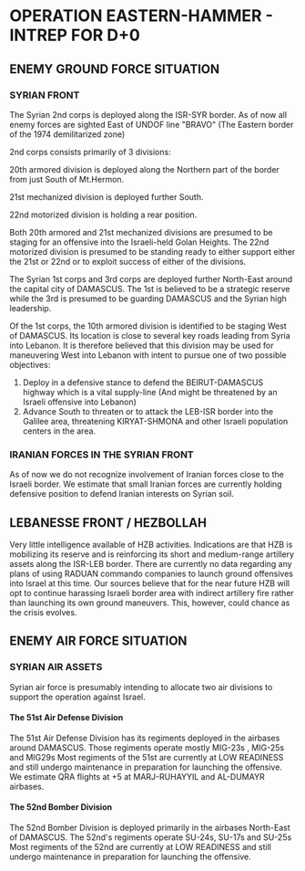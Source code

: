 # OPERATION EASTERN-HAMMER - INTREP FOR D+0

## ENEMY GROUND FORCE SITUATION

### SYRIAN FRONT
The Syrian 2nd corps is deployed along the ISR-SYR border. As of now all enemy forces are sighted East of UNDOF line "BRAVO" (The Eastern border of the 1974 demilitarized zone)

2nd corps consists primarily of 3 divisions:

20th armored division is deployed along the Northern part of the border from just South of Mt.Hermon.

21st mechanized division is deployed further South.

22nd motorized division is holding a rear position.

Both 20th armored and 21st mechanized divisions are presumed to be staging for an offensive into the Israeli-held Golan Heights. The 22nd motorized division is presumed to be standing ready to either support either the 21st or 22nd or to exploit success of either of the divisions.

The Syrian 1st corps and 3rd corps are deployed further North-East around the capital city of DAMASCUS. The 1st is believed to be a strategic reserve while the 3rd is presumed to be guarding DAMASCUS and the Syrian high leadership.

Of the 1st corps, the 10th armored division is identified to be staging West of DAMASCUS. Its location is close to several key roads leading from Syria into Lebanon. It is therefore believed that this division may be used for maneuvering West into Lebanon with intent to pursue one of two possible objectives:

1)  Deploy in a defensive stance to defend the BEIRUT-DAMASCUS highway which is a vital supply-line (And might be threatened by an Israeli offensive into Lebanon) <br>
2)  Advance South to threaten or to attack the LEB-ISR border into the Galilee area, threatening KIRYAT-SHMONA and other Israeli population centers in the area.

### IRANIAN FORCES IN THE SYRIAN FRONT
As of now we do not recognize involvement of Iranian forces close to the Israeli border. We estimate that small Iranian forces are currently holding defensive position to defend Iranian interests on Syrian soil.

## LEBANESSE FRONT / HEZBOLLAH
Very little intelligence available of HZB activities. Indications are that HZB is mobilizing its reserve and is reinforcing its short and medium-range artillery assets along the ISR-LEB border. There are currently no data regarding any plans of using RADUAN commando companies to launch ground offensives into Israel at this time. Our sources believe that for the near future HZB will opt to continue harassing Israeli border area with indirect artillery fire rather than launching its own ground maneuvers. This, however, could chance as the crisis evolves.

## ENEMY AIR FORCE SITUATION
### SYRIAN AIR ASSETS

Syrian air force is presumably intending to allocate two air divisions to support the operation against Israel.

#### The 51st Air Defense Division

The 51st Air Defense Division has its regiments deployed in the airbases around DAMASCUS. Those regiments operate mostly MIG-23s , MIG-25s and MIG29s
Most regiments of the 51st are currently at LOW READINESS and still undergo maintenance in preparation for launching the offensive.
We estimate QRA flights at +5 at MARJ-RUHAYYIL and AL-DUMAYR airbases.

#### The 52nd Bomber Division

The 52nd Bomber Division is deployed primarily in the airbases North-East of DAMASCUS. The 52nd's regiments operate SU-24s, SU-17s and SU-25s
Most regiments of the 52nd are currently at LOW READINESS and still undergo maintenance in preparation for launching the offensive.


